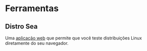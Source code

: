 # Ferramentas

## Distro Sea

Uma [aplicação web](https://distrosea.com/pt/) que permite que você teste distribuições Linux diretamente do seu navegador.
